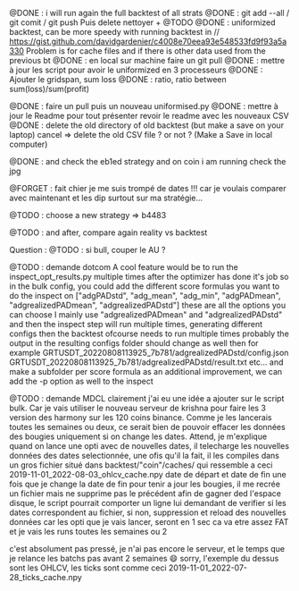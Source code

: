 


@DONE : i will run again the full backtest of all strats
@DONE : git add --all / git comit / git push Puis delete nettoyer + @TODO
@DONE : uniformized backtest, can be more speedy with running backtest in //
        https://gist.github.com/davidgardenier/c4008e70eea93e548533fd9f93a5a330
        Problem is for cache files and if there is other data used from the previous bt
@DONE : en local sur machine faire un git pull
@DONE : mettre à jour les script pour avoir le uniformized en 3 processeurs
@DONE : Ajouter le gridspan, sum loss
@DONE : ratio, ratio between sum(loss)/sum(profit)

@DONE : faire un pull puis un nouveau uniformised.py
@DONE : mettre à jour le Readme pour tout présenter
        revoir le readme avec les nouveaux CSV
@DONE : delete the old directory of old backtest (but make a save on your laptop)
cancel =>     delete the old CSV file ? or not ? (Make a Save in local computer)

@DONE : and check the eb1ed strategy and on coin i am running check the jpg

@FORGET : fait chier je me suis trompé de dates !!! car je voulais comparer avec maintenant et les dip
        surtout sur ma stratégie...


@TODO : choose a new strategy => b4483

@TODO : and after, compare again reality vs backtest

Question :
@TODO : si bull, couper le AU ?


@TODO : demande dotcom
A cool feature would be to run the inspect_opt_results.py multiple times after the optimizer has done it's job
so in the bulk config, you could add the different score formulas you want to do the inspect on
["adgPADstd", "adg_mean", "adg_min", "adgPADmean", "adgrealizedPADmean", "adgrealizedPADstd"]
these are all the options you can choose
I mainly use "adgrealizedPADmean" and "adgrealizedPADstd"
and then the inspect step will run multiple times, generating different configs
then the backtest ofcourse needs to run multiple times
probably the output in the resulting configs folder should change as well then
for example
GRTUSDT_20220808113925_7b781/adgrealizedPADstd/config.json
GRTUSDT_20220808113925_7b781/adgrealizedPADstd/result.txt
etc...
and make a subfolder per score formula
as an additional improvement, we can add the -p option as well to the inspect

@TODO : demande MDCL
clairement
j'ai eu une idée a ajouter sur le script bulk. Car je vais utiliser le nouveau serveur de krishna pour faire les 3 version des harmony sur les 120 coins binance. Comme je les lancerais toutes les semaines ou deux, ce serait bien de pouvoir effacer les données des bougies uniquement si on change les dates.
Attend, je m'explique
quand on lance une opti avec de nouvelles dates, il telecharge les nouvelles données des dates selectionnée, une ofis qu'il la fait, il les compiles dans un gros fichier situé dans backtest/"coin"/caches/
qui ressemble a ceci
2019-11-01_2022-08-03_ohlcv_cache.npy
date de départ et date de fin
une fois que je change la date de fin pour tenir a jour les bougies, il me recrée un fichier mais ne supprime pas le précédent
afin de gagner ded l'espace disque, le script pourrait comporter un ligne lui demandant de verifier si les dates correspondent au fichier, si non, suppression
et reload des nouvelles données
car les opti que je vais lancer, seront en 1 sec
ca va etre assez FAT
et je vais les runs toutes les semaines ou 2


c'est absolument pas pressé, je n'ai pas encore le serveur, et le temps que je relance les batchs pas avant 2 semaines 😄
sorry, l'exemple du dessus sont les OHLCV, les ticks sont comme ceci
2019-11-01_2022-07-28_ticks_cache.npy 


